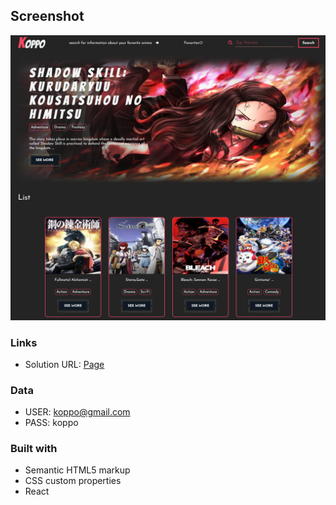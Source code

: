 ## Screenshot
![Design preview ](./src/img/Anime%20KOPPO.png)

### Links

- Solution URL: [Page](https://javier1793-op.github.io/anime/)

### Data
- USER: koppo@gmail.com
- PASS: koppo

### Built with

- Semantic HTML5 markup
- CSS custom properties
- React